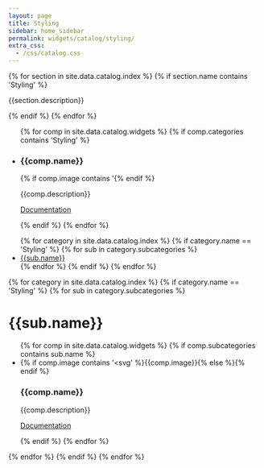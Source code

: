```yaml
---
layout: page
title: Styling
sidebar: home_sidebar
permalink: widgets/catalog/styling/
extra_css:
  - /css/catalog.css
---
```


<div class="catalog">
{% for section in site.data.catalog.index %}
 {% if section.name contains 'Styling' %}
 <div class="category-description"><p>{{section.description}}</p></div>
 {% endif %}
{% endfor %}


<ul class="cards">
{% for comp in site.data.catalog.widgets %}
 {% if comp.categories contains 'Styling' %}
 <li class="cards__item">
 <div class="catalog-entry">
  <h3>{{comp.name}}</h3>
  {% if comp.image contains '<svg' %}{{comp.image}}{% else %}<img alt="" src="{{comp.image}}" />{% endif %}
  <p> {{comp.description}} </p>
  <p><a href="{{comp.link}}">Documentation</a></p><div class="clear"></div>
 </div>
 </li>
 {% endif %}
{% endfor %}
</ul>

<ul>
{% for category in site.data.catalog.index %}
   {% if category.name == 'Styling' %}
    {% for sub in category.subcategories %}
        <a href="#{{sub.name}}"><li>{{sub.name}}</li></a>
    {% endfor %}
   {% endif %}
{% endfor %}
</ul>


{% for category in site.data.catalog.index %}
   {% if category.name == 'Styling' %}
    {% for sub in category.subcategories %}
        <h1 id="{{sub.name}}">{{sub.name}}</h1>
        <ul class="cards">
        {% for comp in site.data.catalog.widgets %}
         {% if comp.subcategories contains sub.name %}
         <li class="cards__item">
             <div class="catalog-entry" >
                  {% if comp.image contains '<svg' %}{{comp.image}}{% else %}<img alt="" src="{{comp.image}}" />{% endif %}
                  <h3>{{comp.name}}</h3>
                  <p> {{comp.description}} </p>
                  <p><a href="{{comp.link}}">Documentation</a></p><div class="clear"></div>
                 </div>
             </li>
         {% endif %}
        {% endfor %}
        </ul>
    {% endfor %}
   {% endif %}
{% endfor %}
</div>
